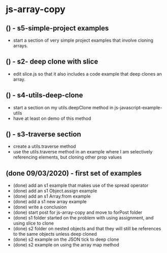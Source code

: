 # js-array-copy

## () - s5-simple-project examples
* start a section of very simple project examples that involve cloning arrays.

## () - s2- deep clone with slice
* edit slice.js so that it also includes a code example that deep clones an array.

## () - s4-utils-deep-clone
* start a section on my utils.deepClone method in js-javascript-example-utils
* have at least on demo of this method

## () - s3-traverse section
* create a utils.traverse method
* use the utils.traverse method in an example where I am selectively referencing elements, but cloning other prop values

## (done 09/03/2020) - first set of examples
* (done) add an s1 example that makes use of the spread operator
* (done) add an s1 Object.assign example
* (done) add an s1 Array.from example
* (done) add a s1 new array example
* (done) write a conclusion
* (done) start post for js-array-copy and move to forPost folder
* (done) s1 folder started on the problem with using assignment, and using slice to clone
* (done) s2 folder on nested objects and that they will still be references to the same objects unless deep cloned
* (done) s2 example on the JSON tick to deep clone
* (done) s2 example on using the array map method
